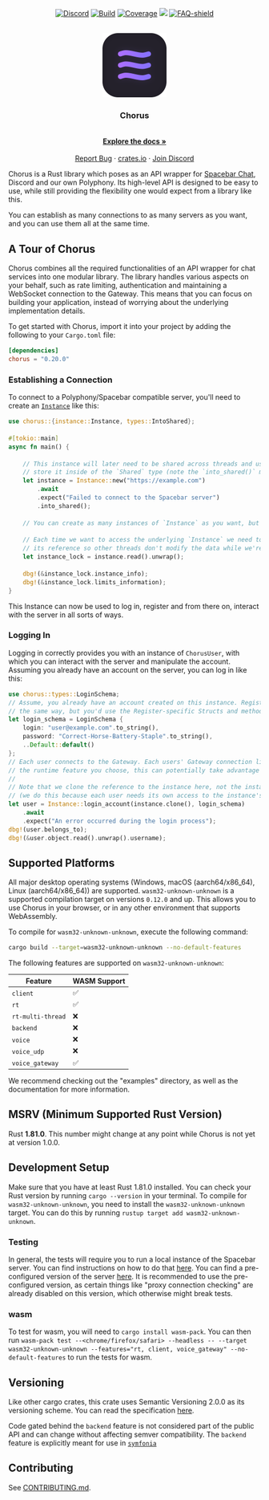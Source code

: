 <div align="center">

[![Discord]][Discord-invite]
[![Build][build-shield]][build-url]
[![Coverage][coverage-shield]][coverage-url]
<img src="https://img.shields.io/static/v1?label=Status&message=Alpha&color=blue">
[![FAQ-shield]][FAQ]

[FAQ-shield]: https://img.shields.io/badge/Frequently_Asked_Questions_(FAQ)-ff62bd
[FAQ]: https://github.com/polyphony-chat/.github/blob/main/FAQ.md

</br>
<div align="center">
  <a href="https://github.com/polyphony-chat/chorus">
    <img src="https://github.com/polyphony-chat/branding/blob/main/logos/polyphony-chorus-round-8bit.png?raw=true" alt="The chorus logo. a dark, square background with rounded edges. on this background, there are three vertically stacked, purple lines. The lines each resemble a sine curve." width="128" height="128">
  </a>

<h3 align="center">Chorus</h3>

  <p align="center">
    <br />
    <a href="https://docs.rs/chorus/latest/chorus/"><strong>Explore the docs »</strong></a>
    <br />
    <br />
    <a href="https://github.com/polyphony-chat/chorus/issues">Report Bug</a>
    ·
    <a href="https://crates.io/crates/chorus">crates.io</a>
    ·
    <a href="https://discord.gg/8tKSC8wzDq">Join Discord</a>
  </p>
</div>

</div>

Chorus is a Rust library which poses as an API wrapper for [Spacebar Chat](https://github.com/spacebarchat/),
Discord and our own Polyphony. Its high-level API is designed to be easy to use, while still providing the
flexibility one would expect from a library like this.

You can establish as many connections to as many servers as you want, and you can use them all at the same time.

## A Tour of Chorus

Chorus combines all the required functionalities of an API wrapper for chat services into one modular library.
The library handles various aspects on your behalf, such as rate limiting, authentication and maintaining
a WebSocket connection to the Gateway. This means that you can focus on building your application,
instead of worrying about the underlying implementation details.

To get started with Chorus, import it into your project by adding the following to your `Cargo.toml` file:

```toml
[dependencies]
chorus = "0.20.0"
```

### Establishing a Connection

To connect to a Polyphony/Spacebar compatible server, you'll need to create an [`Instance`](https://docs.rs/chorus/latest/chorus/instance/struct.Instance.html) like this:

```rust
use chorus::{instance::Instance, types::IntoShared};

#[tokio::main]
async fn main() {

    // This instance will later need to be shared across threads and users, so we'll
    // store it inside of the `Shared` type (note the `into_shared()` method call)
    let instance = Instance::new("https://example.com")
        .await
        .expect("Failed to connect to the Spacebar server")
		.into_shared();

    // You can create as many instances of `Instance` as you want, but each `Instance` should likely be unique.

    // Each time we want to access the underlying `Instance` we need to lock
    // its reference so other threads don't modify the data while we're reading or changing it
    let instance_lock = instance.read().unwrap();

    dbg!(&instance_lock.instance_info);
    dbg!(&instance_lock.limits_information);
}
```

This Instance can now be used to log in, register and from there on, interact with the server in all sorts of ways.

### Logging In

Logging in correctly provides you with an instance of `ChorusUser`, with which you can interact with the server and
manipulate the account. Assuming you already have an account on the server, you can log in like this:

```rust
use chorus::types::LoginSchema;
// Assume, you already have an account created on this instance. Registering an account works
// the same way, but you'd use the Register-specific Structs and methods instead.
let login_schema = LoginSchema {
    login: "user@example.com".to_string(),
    password: "Correct-Horse-Battery-Staple".to_string(),
    ..Default::default()
};
// Each user connects to the Gateway. Each users' Gateway connection lives on a separate thread. Depending on
// the runtime feature you choose, this can potentially take advantage of all of your computers' threads.
//
// Note that we clone the reference to the instance here, not the instance itself
// (we do this because each user needs its own access to the instance's data)
let user = Instance::login_account(instance.clone(), login_schema)
    .await
    .expect("An error occurred during the login process");
dbg!(user.belongs_to);
dbg!(&user.object.read().unwrap().username);
```

## Supported Platforms

All major desktop operating systems (Windows, macOS (aarch64/x86_64), Linux (aarch64/x86_64)) are supported.
`wasm32-unknown-unknown` is a supported compilation target on versions `0.12.0` and up. This allows you to use
Chorus in your browser, or in any other environment that supports WebAssembly.

To compile for `wasm32-unknown-unknown`, execute the following command:

```sh
cargo build --target=wasm32-unknown-unknown --no-default-features
```

The following features are supported on `wasm32-unknown-unknown`:

| Feature           | WASM Support |
| ----------------- | ------------ |
| `client`          | ✅            |
| `rt`              | ✅            |
| `rt-multi-thread` | ❌            |
| `backend`         | ❌            |
| `voice`           | ❌            |
| `voice_udp`       | ❌            |
| `voice_gateway`   | ✅            |

We recommend checking out the "examples" directory, as well as the documentation for more information.

## MSRV (Minimum Supported Rust Version)

Rust **1.81.0**. This number might change at any point while Chorus is not yet at version 1.0.0.

## Development Setup

Make sure that you have at least Rust 1.81.0 installed. You can check your Rust version by running `cargo --version`
in your terminal. To compile for `wasm32-unknown-unknown`, you need to install the `wasm32-unknown-unknown` target.
You can do this by running `rustup target add wasm32-unknown-unknown`.

### Testing

In general, the tests will require you to run a local instance of the Spacebar server. You can find instructions on how
to do that [here](https://docs.spacebar.chat/setup/server/). You can find a pre-configured version of the server
[here](https://github.com/bitfl0wer/server). It is recommended to use the pre-configured version, as certain things
like "proxy connection checking" are already disabled on this version, which otherwise might break tests.

### wasm

To test for wasm, you will need to `cargo install wasm-pack`. You can then run
`wasm-pack test --<chrome/firefox/safari> --headless -- --target wasm32-unknown-unknown --features="rt, client, voice_gateway" --no-default-features`
to run the tests for wasm.

## Versioning

Like other cargo crates, this crate uses Semantic Versioning 2.0.0 as its versioning scheme.
You can read the specification [here](https://semver.org/spec/v2.0.0.html).

Code gated behind the `backend` feature is not considered part of the public API and can change without
affecting semver compatibility. The `backend` feature is explicitly meant for use in [`symfonia`](https://github.com/polyphony-chat/symfonia)

## Contributing

See [CONTRIBUTING.md](./CONTRIBUTING.md).

[Rust]: https://img.shields.io/badge/Rust-orange?style=plastic&logo=rust
[Rust-url]: https://www.rust-lang.org/
[build-shield]: https://img.shields.io/github/actions/workflow/status/polyphony-chat/chorus/build-test-coverage.yml?style=flat
[build-url]: https://github.com/polyphony-chat/chorus/blob/main/.github/workflows/build-test-coverage.yml
[clippy-shield]: https://img.shields.io/github/actions/workflow/status/polyphony-chat/chorus/clippy.yml?style=flat
[clippy-url]: https://github.com/polyphony-chat/chorus/blob/main/.github/workflows/clippy.yml
[contributors-shield]: https://img.shields.io/github/contributors/polyphony-chat/chorus.svg?style=flat
[contributors-url]: https://github.com/polyphony-chat/chorus/graphs/contributors
[coverage-shield]: https://coveralls.io/repos/github/polyphony-chat/chorus/badge.svg?branch=main
[coverage-url]: https://coveralls.io/github/polyphony-chat/chorus?branch=main
[forks-shield]: https://img.shields.io/github/forks/polyphony-chat/chorus.svg?style=flat
[forks-url]: https://github.com/polyphony-chat/chorus/network/members
[stars-shield]: https://img.shields.io/github/stars/polyphony-chat/chorus.svg?style=flat
[stars-url]: https://github.com/polyphony-chat/chorus/stargazers
[issues-shield]: https://img.shields.io/github/issues/polyphony-chat/chorus.svg?style=flat
[issues-url]: https://github.com/polyphony-chat/chorus/issues
[license-shield]: https://img.shields.io/github/license/polyphony-chat/chorus.svg?style=f;at
[license-url]: https://github.com/polyphony-chat/chorus/blob/master/LICENSE
[Discord]: https://dcbadge.limes.pink/api/server/m3FpcapGDD?style=flat
[Discord-invite]: https://discord.com/invite/m3FpcapGDD
